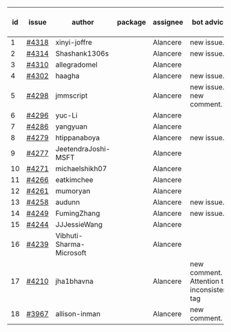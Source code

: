 | id | issue | author | package | assignee | bot advice | created date of issue | target release date | date from target |
| ------ | ------ | ------ | ------ | ------ | ------ | ------ | ------ | :-----: |
| 1 | [#4318](https://github.com/Azure/sdk-release-request/issues/4318) | xinyi-joffre |  | Alancere | new issue. | 07-07 | 07-28 |  |
| 2 | [#4314](https://github.com/Azure/sdk-release-request/issues/4314) | Shashank1306s |  | Alancere | new issue. | 07-03 | 07-28 |  |
| 3 | [#4310](https://github.com/Azure/sdk-release-request/issues/4310) | allegradomel |  | Alancere |  | 06-29 | 07-28 |  |
| 4 | [#4302](https://github.com/Azure/sdk-release-request/issues/4302) | haagha |  | Alancere | new issue. | 06-29 | 07-28 |  |
| 5 | [#4298](https://github.com/Azure/sdk-release-request/issues/4298) | jmmscript |  | Alancere | new issue. new comment. | 06-28 | 07-28 |  |
| 6 | [#4296](https://github.com/Azure/sdk-release-request/issues/4296) | yuc-Li |  | Alancere |  | 06-28 | 07-28 |  |
| 7 | [#4286](https://github.com/Azure/sdk-release-request/issues/4286) | yangyuan |  | Alancere |  | 06-27 | 07-28 |  |
| 8 | [#4279](https://github.com/Azure/sdk-release-request/issues/4279) | htippanaboya |  | Alancere | new issue. | 06-26 | 07-28 |  |
| 9 | [#4277](https://github.com/Azure/sdk-release-request/issues/4277) | JeetendraJoshi-MSFT |  | Alancere |  | 06-26 | 07-28 |  |
| 10 | [#4271](https://github.com/Azure/sdk-release-request/issues/4271) | michaelshikh07 |  | Alancere |  | 06-25 | 07-28 |  |
| 11 | [#4266](https://github.com/Azure/sdk-release-request/issues/4266) | eatkimchee |  | Alancere |  | 06-23 | 07-28 |  |
| 12 | [#4261](https://github.com/Azure/sdk-release-request/issues/4261) | mumoryan |  | Alancere |  | 06-21 | 07-28 |  |
| 13 | [#4258](https://github.com/Azure/sdk-release-request/issues/4258) | audunn |  | Alancere | new issue. | 06-21 | 07-28 |  |
| 14 | [#4249](https://github.com/Azure/sdk-release-request/issues/4249) | FumingZhang |  | Alancere | new issue. | 06-14 | 07-28 |  |
| 15 | [#4244](https://github.com/Azure/sdk-release-request/issues/4244) | JJJessieWang |  | Alancere |  | 06-13 | 07-28 |  |
| 16 | [#4239](https://github.com/Azure/sdk-release-request/issues/4239) | Vibhuti-Sharma-Microsoft |  | Alancere |  | 06-09 | 07-14 |  |
| 17 | [#4210](https://github.com/Azure/sdk-release-request/issues/4210) | jha1bhavna |  | Alancere | new comment. Attention to inconsistent tag | 05-29 | 06-23 |  |
| 18 | [#3967](https://github.com/Azure/sdk-release-request/issues/3967) | allison-inman |  | Alancere | new comment. | 03-22 | 04-28 |  |

